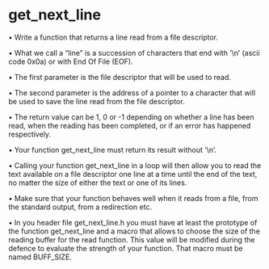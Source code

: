 # get_next_line
• Write a function that returns a line read from a file descriptor.

• What we call a “line” is a succession of characters that end with ’\n’ (ascii code
0x0a) or with End Of File (EOF).

 • The first parameter is the file descriptor that will be used to read.

• The second parameter is the address of a pointer to a character that will be used
to save the line read from the file descriptor.

• The return value can be 1, 0 or -1 depending on whether a line has been read,
when the reading has been completed, or if an error has happened respectively.

• Your function get_next_line must return its result without ’\n’.

• Calling your function get_next_line in a loop will then allow you to read the text
available on a file descriptor one line at a time until the end of the text, no matter
the size of either the text or one of its lines.

• Make sure that your function behaves well when it reads from a file, from the
standard output, from a redirection etc.

• In you header file get_next_line.h you must have at least the prototype of the
function get_next_line and a macro that allows to choose the size of the reading
buffer for the read function. This value will be modified during the defence to
evaluate the strength of your function. That macro must be named BUFF_SIZE.
